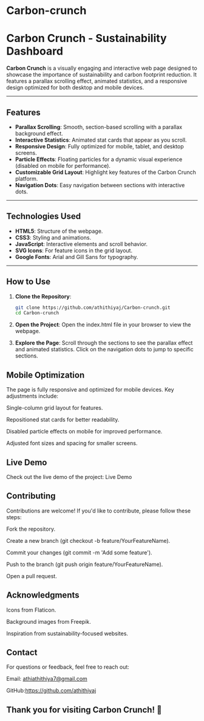 # Carbon-crunch
# Carbon Crunch - Sustainability Dashboard


**Carbon Crunch** is a visually engaging and interactive web page designed to showcase the importance of sustainability and carbon footprint reduction. It features a parallax scrolling effect, animated statistics, and a responsive design optimized for both desktop and mobile devices.

---

## Features

- **Parallax Scrolling**: Smooth, section-based scrolling with a parallax background effect.
- **Interactive Statistics**: Animated stat cards that appear as you scroll.
- **Responsive Design**: Fully optimized for mobile, tablet, and desktop screens.
- **Particle Effects**: Floating particles for a dynamic visual experience (disabled on mobile for performance).
- **Customizable Grid Layout**: Highlight key features of the Carbon Crunch platform.
- **Navigation Dots**: Easy navigation between sections with interactive dots.

---

## Technologies Used

- **HTML5**: Structure of the webpage.
- **CSS3**: Styling and animations.
- **JavaScript**: Interactive elements and scroll behavior.
- **SVG Icons**: For feature icons in the grid layout.
- **Google Fonts**: Arial and Gill Sans for typography.

---

## How to Use

1. **Clone the Repository**:
   ```bash
   git clone https://github.com/athithiyaj/Carbon-crunch.git
   cd Carbon-crunch

2. **Open the Project**:
   Open the index.html file in your browser to view the webpage.

3. **Explore the Page**:
   Scroll through the sections to see the parallax effect and animated statistics.
   Click on the navigation dots to jump to specific sections.

## Mobile Optimization

The page is fully responsive and optimized for mobile devices. Key adjustments include:

Single-column grid layout for features.

Repositioned stat cards for better readability.

Disabled particle effects on mobile for improved performance.

Adjusted font sizes and spacing for smaller screens.

## Live Demo
Check out the live demo of the project:
Live Demo

## Contributing
Contributions are welcome! If you'd like to contribute, please follow these steps:

Fork the repository.

Create a new branch (git checkout -b feature/YourFeatureName).

Commit your changes (git commit -m 'Add some feature').

Push to the branch (git push origin feature/YourFeatureName).

Open a pull request.

## Acknowledgments
Icons from Flaticon.

Background images from Freepik.

Inspiration from sustainability-focused websites.

## Contact
For questions or feedback, feel free to reach out:

Email: athiathithiya7@gmail.com

GitHub:https://github.com/athithiyaj 

## Thank you for visiting Carbon Crunch! 🌱



